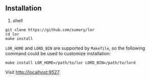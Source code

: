 
## Installation

1) shell

```shell
git clone https://github.com/sumory/lor
cd lor
make install
```

`LOR_HOME` and `LORD_BIN` are supported by `Makefile`, so the following command could be used to customize installation:

```
make install LOR_HOME=/path/to/lor LORD_BIN=/path/to/lord
```

Visit [http://localhost:9527](http://localhost:9527).
